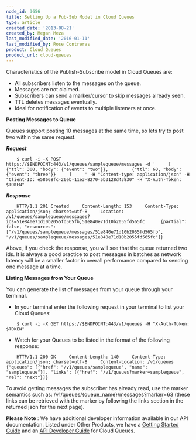 ```yaml
---
node_id: 3656
title: Setting Up a Pub-Sub Model in Cloud Queues
type: article
created_date: '2013-08-21'
created_by: Megan Meza
last_modified_date: '2016-01-11'
last_modified_by: Rose Contreras
product: Cloud Queues
product_url: cloud-queues
---
```


Characteristics of the Publish-Subscribe model in Cloud Queues are:

-   All subscribers listen to the messages on the queue.
-   Messages are not claimed.
-   Subscribers can send a marker/cursor to skip messages already seen.
-   TTL deletes messages eventually.
-   Ideal for notification of events to multiple listeners at once.

**Posting Messages to Queue**

Queues support posting 10 messages at the same time, so lets try to post
two within the same request.

***Request***

        $ curl -i -X POST https://$ENDPOINT:443/v1/queues/samplequeue/messages -d '     [            {"ttl": 300, "body": {"event": "two"}},         {"ttl": 60, "body": {"event": "three"}}     ]     ' -H "Content-type: application/json" -H "Client-ID: e58668fc-26eb-11e3-8270-5b3128d43830" -H "X-Auth-Token: $TOKEN"

***Response***

        HTTP/1.1 201 Created     Content-Length: 153     Content-Type: application/json; charset=utf-8     Location: /v1/queues/samplequeue/messages?ids=51e840e71d10b2055fd565fb,51e840e71d10b2055fd565fc      {partial": false, "resources": ["/v1/queues/samplequeue/messages/51e840e71d10b2055fd565fb", "/v1/queues/samplequeue/messages/51e840e71d10b2055fd565fc"]}

Above, if you check the response, you will see that the queue returned
two ids. It is always a good practice to post messages in batches as
network latency will be a smaller factor in overall performance compared
to sending one message at a time.

**Listing Messages from Your Queue**

You can generate the list of messages from your queue through your
terminal.

-   In your terminal enter the following request in your terminal to
    list your Cloud Queues:

<!-- -->

        $ curl -i -X GET https://$ENDPOINT:443/v1/queues -H "X-Auth-Token: $TOKEN"

-   Watch for your Queues to be listed in the format of the following
    response:

<!-- -->

        HTTP/1.1 200 OK     Content-Length: 140     Content-Type: application/json; charset=utf-8     Content-Location: /v1/queues  {"queues": [{"href": "/v1/queues/samplequeue", "name": "samplequeue"}], "links": [{"href": "/v1/queues?marker=samplequeue", "rel": "next"}]}

To avoid getting messages the subscriber has already read, use the
marker semantics such as: /v1/queues/{queue\_name}/messages?marker=63
(these links can be retrieved with the marker by following the links
section in the returned json for the next page).

**Please Note** : We have additional developer information available in
our API documentation. Listed under Other Products, we have a [Getting
Started
Guide](http://docs.rackspace.com/queues/api/v1.0/cq-gettingstarted/content/DB_Overview.html)
and an [API Developer
Guide](http://docs.rackspace.com/queues/api/v1.0/cq-devguide/content/overview.html)
for Cloud Queues.

